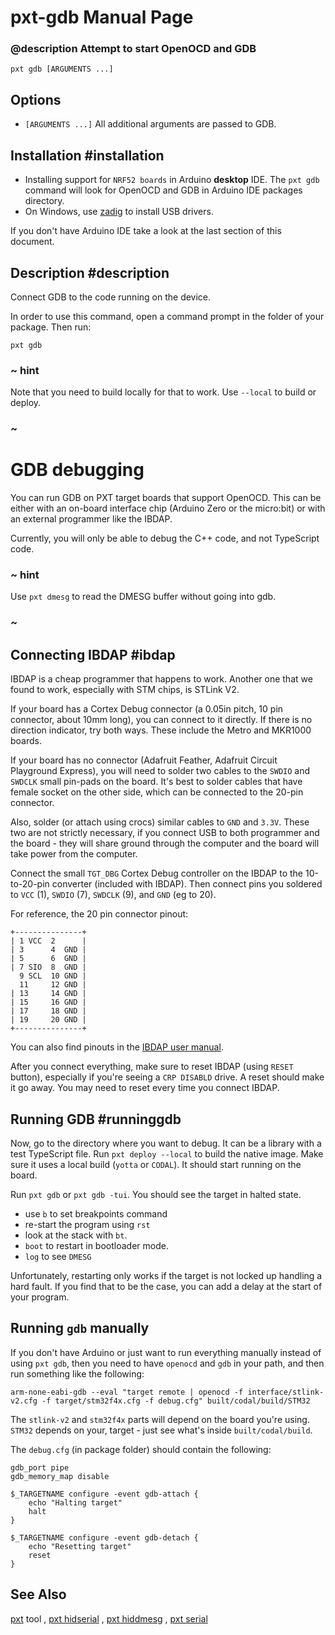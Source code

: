 # pxt-gdb Manual Page

### @description Attempt to start OpenOCD and GDB

```
pxt gdb [ARGUMENTS ...]
```
## Options

* ``[ARGUMENTS ...]`` All additional arguments are passed to GDB.

## Installation #installation

* Installing support for ``NRF52 boards`` in Arduino **desktop** IDE. The `pxt gdb` command will look for OpenOCD and GDB in Arduino IDE packages directory.
* On Windows, use [zadig](https://zadig.akeo.ie/) to install USB drivers.

If you don't have Arduino IDE take a look at the last section of this document.

## Description #description

Connect GDB to the code running on the device.

In order to use this command, open a command prompt in the folder of your package.
Then run:

```
pxt gdb
```

### ~ hint

Note that you need to build locally for that to work. Use `--local` to build or deploy.

### ~

# GDB debugging 

You can run GDB on PXT target boards that support OpenOCD. This can be either with an on-board
interface chip (Arduino Zero or the micro:bit) or with an external programmer like the IBDAP.

Currently, you will only be able to debug the C++ code, and not TypeScript code.

### ~ hint

Use ``pxt dmesg`` to read the DMESG buffer without going into gdb.

### ~

## Connecting IBDAP #ibdap

IBDAP is a cheap programmer that happens to work. Another one that we found to work,
especially with STM chips, is STLink V2.

If your board has a Cortex Debug connector (a 0.05in pitch, 10 pin connector, about 10mm long),
you can connect to it directly. If there is no direction indicator, try both ways.
These include the Metro and MKR1000 boards.

If your board has no connector (Adafruit Feather, Adafruit Circuit Playground Express), you will need to solder two cables to the ``SWDIO`` and ``SWDCLK`` small pin-pads on the board. It's best to solder cables that have female socket on the other side,
which can be connected to the 20-pin connector.

Also, solder (or attach using crocs) similar cables to ``GND`` and ``3.3V``. These two are not strictly
necessary, if you connect USB to both programmer and the board - they will share ground through
the computer and the board will take power from the computer.

Connect the small `TGT_DBG` Cortex Debug controller on the IBDAP to the 10-to-20-pin converter (included with IBDAP).
Then connect pins you soldered to ``VCC`` (1), ``SWDIO`` (7), ``SWDCLK`` (9), and ``GND`` (eg to 20).

For reference, the 20 pin connector pinout:

```
+---------------+
| 1 VCC  2      |
| 3      4  GND |
| 5      6  GND |
| 7 SIO  8  GND |
  9 SCL  10 GND |
  11     12 GND |
| 13     14 GND |
| 15     16 GND |
| 17     18 GND |
| 19     20 GND |
+---------------+
```

You can also find pinouts in the [IBDAP user manual](https://cdn-shop.adafruit.com/product-files/2764/2764+user+manual.pdf).

After you connect everything, make sure to reset IBDAP (using `RESET` button), especially if you're
seeing a `CRP DISABLD` drive. A reset should make it go away. You may need to reset every time you
connect IBDAP.

## Running GDB #runninggdb

Now, go to the directory where you want to debug. It can be a library with a test TypeScript file.
Run `pxt deploy --local` to build the native image. Make sure it uses a local build (``yotta`` or ``CODAL``). It should start running on the board.

Run `pxt gdb` or `pxt gdb -tui`. You should see the target in halted state. 

* use `b` to set breakpoints command 
* re-start the program using `rst`
* look at the stack with `bt`.
* `boot` to restart in bootloader mode. 
* `log` to see ``DMESG``

Unfortunately, restarting only works if the target is not locked up handling a hard fault.
If you find that to be the case, you can add a delay at the start of your program.

## Running ``gdb`` manually

If you don't have Arduino or just want to run everything manually instead of using
`pxt gdb`, then you need to have `openocd` and `gdb` in your path, and then run
something like the following:

```
arm-none-eabi-gdb --eval "target remote | openocd -f interface/stlink-v2.cfg -f target/stm32f4x.cfg -f debug.cfg" built/codal/build/STM32
```

The `stlink-v2` and `stm32f4x` parts will depend on the board you're using.
`STM32` depends on your, target - just see what's inside `built/codal/build`.

The `debug.cfg` (in package folder) should contain the following:

```
gdb_port pipe
gdb_memory_map disable

$_TARGETNAME configure -event gdb-attach {
    echo "Halting target"
    halt
}

$_TARGETNAME configure -event gdb-detach {
    echo "Resetting target"
    reset
}
```

## See Also

[pxt](/cli) tool
, [pxt hidserial](/cli/hidserial)
, [pxt hiddmesg](/cli/hiddmesg)
, [pxt serial](/cli/serial)

